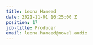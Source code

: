 ```yaml
---
title: Leona Hameed
date: 2021-11-01 16:25:00 Z
position: 17
job-title: Producer
email: leona.hameed@novel.audio
---
```


